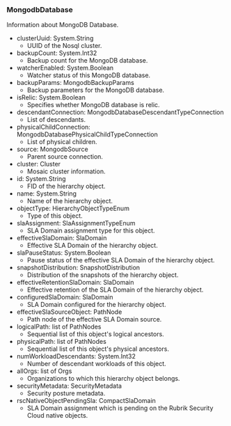 ### MongodbDatabase
Information about MongoDB Database.

- clusterUuid: System.String
  - UUID of the Nosql cluster.
- backupCount: System.Int32
  - Backup count for the MongoDB database.
- watcherEnabled: System.Boolean
  - Watcher status of this MongoDB database.
- backupParams: MongodbBackupParams
  - Backup parameters for the MongoDB database.
- isRelic: System.Boolean
  - Specifies whether MongoDB database is relic.
- descendantConnection: MongodbDatabaseDescendantTypeConnection
  - List of descendants.
- physicalChildConnection: MongodbDatabasePhysicalChildTypeConnection
  - List of physical children.
- source: MongodbSource
  - Parent source connection.
- cluster: Cluster
  - Mosaic cluster information.
- id: System.String
  - FID of the hierarchy object.
- name: System.String
  - Name of the hierarchy object.
- objectType: HierarchyObjectTypeEnum
  - Type of this object.
- slaAssignment: SlaAssignmentTypeEnum
  - SLA Domain assignment type for this object.
- effectiveSlaDomain: SlaDomain
  - Effective SLA Domain of the hierarchy object.
- slaPauseStatus: System.Boolean
  - Pause status of the effective SLA Domain of the hierarchy object.
- snapshotDistribution: SnapshotDistribution
  - Distribution of the snapshots of the hierarchy object.
- effectiveRetentionSlaDomain: SlaDomain
  - Effective retention of the SLA Domain of the hierarchy object.
- configuredSlaDomain: SlaDomain
  - SLA Domain configured for the hierarchy object.
- effectiveSlaSourceObject: PathNode
  - Path node of the effective SLA Domain source.
- logicalPath: list of PathNodes
  - Sequential list of this object's logical ancestors.
- physicalPath: list of PathNodes
  - Sequential list of this object's physical ancestors.
- numWorkloadDescendants: System.Int32
  - Number of descendant workloads of this object.
- allOrgs: list of Orgs
  - Organizations to which this hierarchy object belongs.
- securityMetadata: SecurityMetadata
  - Security posture metadata.
- rscNativeObjectPendingSla: CompactSlaDomain
  - SLA Domain assignment which is pending on the Rubrik Security Cloud native objects.
